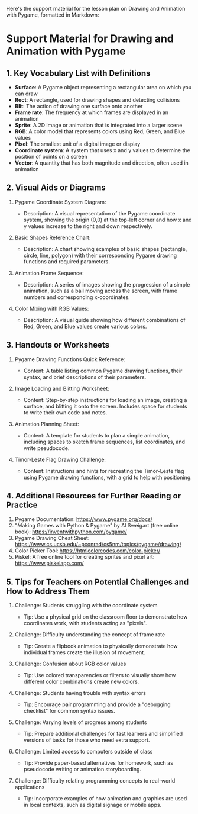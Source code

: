 Here's the support material for the lesson plan on Drawing and Animation with Pygame, formatted in Markdown:

# Support Material for Drawing and Animation with Pygame

## 1. Key Vocabulary List with Definitions

- **Surface**: A Pygame object representing a rectangular area on which you can draw
- **Rect**: A rectangle, used for drawing shapes and detecting collisions
- **Blit**: The action of drawing one surface onto another
- **Frame rate**: The frequency at which frames are displayed in an animation
- **Sprite**: A 2D image or animation that is integrated into a larger scene
- **RGB**: A color model that represents colors using Red, Green, and Blue values
- **Pixel**: The smallest unit of a digital image or display
- **Coordinate system**: A system that uses x and y values to determine the position of points on a screen
- **Vector**: A quantity that has both magnitude and direction, often used in animation

## 2. Visual Aids or Diagrams

1. Pygame Coordinate System Diagram:
   - Description: A visual representation of the Pygame coordinate system, showing the origin (0,0) at the top-left corner and how x and y values increase to the right and down respectively.

2. Basic Shapes Reference Chart:
   - Description: A chart showing examples of basic shapes (rectangle, circle, line, polygon) with their corresponding Pygame drawing functions and required parameters.

3. Animation Frame Sequence:
   - Description: A series of images showing the progression of a simple animation, such as a ball moving across the screen, with frame numbers and corresponding x-coordinates.

4. Color Mixing with RGB Values:
   - Description: A visual guide showing how different combinations of Red, Green, and Blue values create various colors.

## 3. Handouts or Worksheets

1. Pygame Drawing Functions Quick Reference:
   - Content: A table listing common Pygame drawing functions, their syntax, and brief descriptions of their parameters.

2. Image Loading and Blitting Worksheet:
   - Content: Step-by-step instructions for loading an image, creating a surface, and blitting it onto the screen. Includes space for students to write their own code and notes.

3. Animation Planning Sheet:
   - Content: A template for students to plan a simple animation, including spaces to sketch frame sequences, list coordinates, and write pseudocode.

4. Timor-Leste Flag Drawing Challenge:
   - Content: Instructions and hints for recreating the Timor-Leste flag using Pygame drawing functions, with a grid to help with positioning.

## 4. Additional Resources for Further Reading or Practice

1. Pygame Documentation: https://www.pygame.org/docs/
2. "Making Games with Python & Pygame" by Al Sweigart (free online book): https://inventwithpython.com/pygame/
3. Pygame Drawing Cheat Sheet: https://www.cs.ucsb.edu/~pconrad/cs5nm/topics/pygame/drawing/
4. Color Picker Tool: https://htmlcolorcodes.com/color-picker/
5. Piskel: A free online tool for creating sprites and pixel art: https://www.piskelapp.com/

## 5. Tips for Teachers on Potential Challenges and How to Address Them

1. Challenge: Students struggling with the coordinate system
   - Tip: Use a physical grid on the classroom floor to demonstrate how coordinates work, with students acting as "pixels".

2. Challenge: Difficulty understanding the concept of frame rate
   - Tip: Create a flipbook animation to physically demonstrate how individual frames create the illusion of movement.

3. Challenge: Confusion about RGB color values
   - Tip: Use colored transparencies or filters to visually show how different color combinations create new colors.

4. Challenge: Students having trouble with syntax errors
   - Tip: Encourage pair programming and provide a "debugging checklist" for common syntax issues.

5. Challenge: Varying levels of progress among students
   - Tip: Prepare additional challenges for fast learners and simplified versions of tasks for those who need extra support.

6. Challenge: Limited access to computers outside of class
   - Tip: Provide paper-based alternatives for homework, such as pseudocode writing or animation storyboarding.

7. Challenge: Difficulty relating programming concepts to real-world applications
   - Tip: Incorporate examples of how animation and graphics are used in local contexts, such as digital signage or mobile apps.